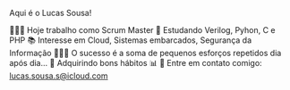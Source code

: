 Aqui é o Lucas Sousa!

👨🏾‍💻 Hoje trabalho como Scrum Master
🤖 Estudando Verilog, Pyhon, C e PHP
📚 Interesse em Cloud, Sistemas embarcados, Segurança da Informação
🏋🏾‍♂️ O sucesso é a soma de pequenos esforços repetidos dia após dia…
🥗 Adquirindo bons hábitos
📊 
🚀 Entre em contato comigo: lucas.sousa.s@icloud.com
